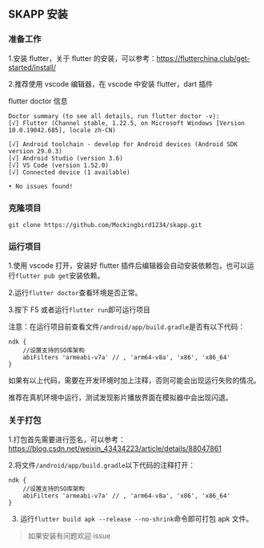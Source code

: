 ## SKAPP 安装

### 准备工作

1.安装 flutter，关于 flutter 的安装，可以参考：https://flutterchina.club/get-started/install/

2.推荐使用 vscode 编辑器，在 vscode 中安装 flutter，dart 插件

flutter doctor 信息

```
Doctor summary (to see all details, run flutter doctor -v):
[√] Flutter (Channel stable, 1.22.5, on Microsoft Windows [Version 10.0.19042.685], locale zh-CN)

[√] Android toolchain - develop for Android devices (Android SDK version 29.0.3)
[√] Android Studio (version 3.6)
[√] VS Code (version 1.52.0)
[√] Connected device (1 available)

• No issues found!
```

### 克隆项目

```
git clone https://github.com/Mockingbird1234/skapp.git
```

### 运行项目

1.使用 vscode 打开，安装好 flutter 插件后编辑器会自动安装依赖包，也可以运行`flutter pub get`安装依赖。

2.运行`flutter doctor`查看环境是否正常。

3.按下 F5 或者运行`flutter run`即可运行项目

注意：在运行项目前查看文件<code>/android/app/build.gradle</code>是否有以下代码：

```
ndk {
    //设置支持的SO库架构
    abiFilters 'armeabi-v7a' // , 'arm64-v8a', 'x86', 'x86_64'
}
```

如果有以上代码，需要在开发环境时加上注释，否则可能会出现运行失败的情况。

推荐在真机环境中运行，测试发现影片播放界面在模拟器中会出现闪退。

### 关于打包

1.打包首先需要进行签名，可以参考：https://blog.csdn.net/weixin_43434223/article/details/88047861

2.将文件<code>/android/app/build.gradle</code>以下代码的注释打开：

```
ndk {
    //设置支持的SO库架构
    abiFilters 'armeabi-v7a' // , 'arm64-v8a', 'x86', 'x86_64'
}
```

3. 运行`flutter build apk --release --no-shrink`命令即可打包 apk 文件。

> 如果安装有问题欢迎 issue
